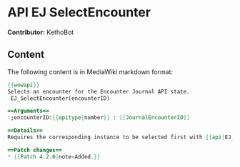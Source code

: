 # API EJ SelectEncounter

**Contributor:** KethoBot

## Content

The following content is in MediaWiki markdown format:

```mediawiki
{{wowapi}}
Selects an encounter for the Encounter Journal API state.
 EJ_SelectEncounter(encounterID)

==Arguments==
:;encounterID:{{apitype|number}} : [[JournalEncounterID]]

==Details==
Requires the corresponding instance to be selected first with {{api|EJ_SelectInstance}}.

==Patch changes==
* {{Patch 4.2.0|note=Added.}}
```